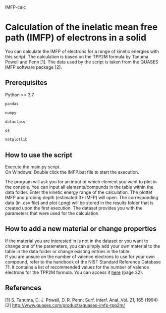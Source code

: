IMFP-calc

# Calculation of the inelatic mean free path (IMFP) of electrons in a solid
You can calculate the IMFP of electrons for a range of kinetic energies with this script. 
The calculation is based on the TPP2M formula by Tanuma Powell and Penn [1]. The data used by the script
is taken from the QUASES IMFP software package [2].

## Prerequisites
Python >= 3.7 </br>

```Python
pandas
```

```Python
numpy
```

```Python
dataclass
```

```Python
os
```

```Python
matplotlib
```

## How to use the script
Execute the main.py script.</br>
On Windows: Double click the IMFP.bat file to start the execution.</br>

The program will ask you for an input of which element you want to plot
in the console. You can input all elements/compunds in the table within the data folder. Enter 
the kinetic energy range of the calculation. The plottet IMFP and probing depth (estimated 3* IMFP) 
will open. The corresponding data (in .csv file) and plot (.png) will be stored in the results folder 
that is created upon the first execution. The dataset provides you with the parameters that were used for the calculation.

## How to add a new material or change properties

If the material you are interested in is not in the dataset or you want to change one of the parameters, 
you can simply add your own material to the table in the data folder or change existing entries in the table.\
If you are unsure on the number of valence electrons to use for your own compound, refer to the handbook of the NIST Standard Reference Database 71.
It contains a list of recommended values for the number of valence electrons for the TPP2M formula. You can access it [here](https://www.nist.gov/system/files/documents/srd/SRD71UsersGuideV1-2.pdf) (page 32).

## References
[1] S. Tanuma, C. J. Powell, D. R. Penn: Surf. Interf. Anal.,Vol. 21, 165 (1994)</br>
[2] http://www.quases.com/products/quases-imfp-tpp2m/